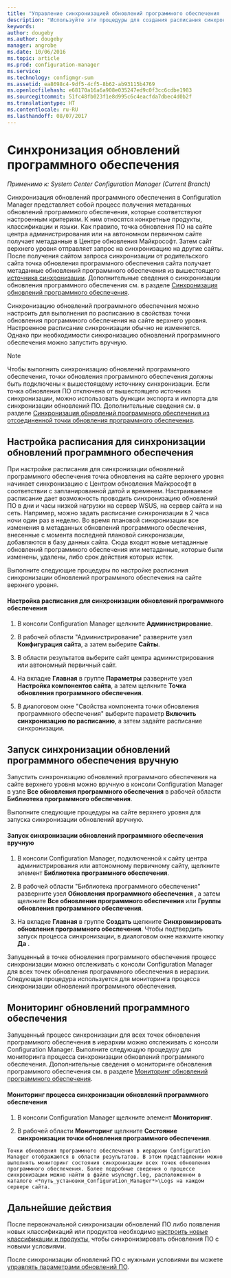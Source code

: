 ```yaml
---
title: "Управление синхронизацией обновлений программного обеспечения | Документы Майкрософт"
description: "Используйте эти процедуры для создания расписания синхронизации обновлений программного обеспечения, запуска синхронизации обновлений вручную и отслеживания синхронизации."
keywords: 
author: dougeby
ms.author: dougeby
manager: angrobe
ms.date: 10/06/2016
ms.topic: article
ms.prod: configuration-manager
ms.service: 
ms.technology: configmgr-sum
ms.assetid: ea8698c4-9df5-4cf5-8b62-ab93115b4769
ms.openlocfilehash: e68170a16a6a908e035247ed9c0f3cc6cdbe1983
ms.sourcegitcommit: 51fc48fb023f1e8d995c6c4eacfda7dbec4d0b2f
ms.translationtype: HT
ms.contentlocale: ru-RU
ms.lasthandoff: 08/07/2017
---
```

#  <a name="BKMK_SUMSync"></a> Синхронизация обновлений программного обеспечения

*Применимо к: System Center Configuration Manager (Current Branch)*

 Синхронизация обновлений программного обеспечения в Configuration Manager представляет собой процесс получения метаданных обновлений программного обеспечения, которые соответствуют настроенным критериям. К ним относятся конкретные продукты, классификации и языки. Как правило, точка обновления ПО на сайте центра администрирования или на автономном первичном сайте получает метаданные в Центре обновления Майкрософт. Затем сайт верхнего уровня отправляет запрос на синхронизацию на другие сайты. После получения сайтом запроса синхронизации от родительского сайта точка обновления программного обеспечения сайта получает метаданные обновлений программного обеспечения из вышестоящего [источника синхронизации](../plan-design/plan-for-software-updates.md#BKMK_SyncSource). Дополнительные сведения о синхронизации обновления программного обеспечения см. в разделе [Синхронизация обновлений программного обеспечения](../understand/software-updates-introduction.md#BKMK_Synchronization).

Синхронизацию обновлений программного обеспечения можно настроить для выполнения по расписанию в свойствах точки обновления программного обеспечения на сайте верхнего уровня. Настроенное расписание синхронизации обычно не изменяется. Однако при необходимости синхронизацию обновлений программного обеспечения можно запустить вручную.

  > [!NOTE]  
  >  Чтобы выполнить синхронизацию обновлений программного обеспечения, точки обновления программного обеспечения должны быть подключены к вышестоящему источнику синхронизации. Если точка обновления ПО отключена от вышестоящего источника синхронизации, можно использовать функции экспорта и импорта для синхронизации обновлений ПО. Дополнительные сведения см. в разделе [Синхронизация обновлений программного обеспечения из отсоединенной точки обновления программного обеспечения](synchronize-software-updates-disconnected.md).  

## <a name="schedule-software-updates-synchronization"></a>Настройка расписания для синхронизации обновлений программного обеспечения
При настройке расписания для синхронизации обновлений программного обеспечения точка обновления на сайте верхнего уровня начинает синхронизацию с Центром обновления Майкрософт в соответствии с запланированной датой и временем. Настраиваемое расписание дает возможность проводить синхронизацию обновлений ПО в дни и часы низкой нагрузки на сервер WSUS, на сервер сайта и на сеть. Например, можно задать расписание синхронизации в 2 часа ночи один раз в неделю. Во время плановой синхронизации все изменения в метаданных обновлений программного обеспечения, внесенные с момента последней плановой синхронизации, добавляются в базу данных сайта. Сюда входят новые метаданные обновлений программного обеспечения или метаданные, которые были изменены, удалены, либо срок действия которых истек.

Выполните следующие процедуры по настройке расписания синхронизации обновлений программного обеспечения на сайте верхнего уровня.  

#### <a name="to-schedule-software-updates-synchronization"></a>Настройка расписания для синхронизации обновлений программного обеспечения  

  1.  В консоли Configuration Manager щелкните **Администрирование**.  

  2.  В рабочей области "Администрирование" разверните узел **Конфигурация сайта**, а затем выберите **Сайты**.  

  3.  В области результатов выберите сайт центра администрирования или автономный первичный сайт.  

  4.  На вкладке **Главная** в группе **Параметры** разверните узел **Настройка компонентов сайта**, а затем щелкните **Точка обновления программного обеспечения**.  

  5.  В диалоговом окне "Свойства компонента точки обновления программного обеспечения" выберите параметр **Включить синхронизацию по расписанию**, а затем задайте расписание синхронизации.  

## <a name="manually-start-software-updates-synchronization"></a>Запуск синхронизации обновлений программного обеспечения вручную
Запустить синхронизацию обновлений программного обеспечения на сайте верхнего уровня можно вручную в консоли Configuration Manager в узле **Все обновления программного обеспечения** в рабочей области **Библиотека программного обеспечения**.  

Выполните следующие процедуры на сайте верхнего уровня для запуска синхронизации обновлений вручную.  

#### <a name="to-manually-start-software-updates-synchronization"></a>Запуск синхронизации обновлений программного обеспечения вручную  

  1.  В консоли Configuration Manager, подключенной к сайту центра администрирования или автономному первичному сайту, щелкните элемент **Библиотека программного обеспечения**.  

  2.  В рабочей области "Библиотека программного обеспечения" разверните узел **Обновления программного обеспечения** , а затем щелкните **Все обновления программного обеспечения** или **Группы обновления программного обеспечения**.  

  3.  На вкладке **Главная** в группе **Создать** щелкните **Синхронизировать обновления программного обеспечения**. Чтобы подтвердить запуск процесса синхронизации, в диалоговом окне нажмите кнопку **Да** .  

   Запущенный в точке обновления программного обеспечения процесс синхронизации можно отслеживать с консоли Configuration Manager для всех точек обновления программного обеспечения в иерархии. Следующая процедура используется для мониторинга процесса синхронизации обновлений программного обеспечения.  


## <a name="monitor-software-updates-synchronization"></a>Мониторинг обновлений программного обеспечения
Запущенный процесс синхронизации для всех точек обновления программного обеспечения в иерархии можно отслеживать с консоли Configuration Manager. Выполните следующую процедуру для мониторинга процесса синхронизации обновлений программного обеспечения. Дополнительные сведения о мониторинге обновления программного обеспечения см. в разделе [Мониторинг обновлений программного обеспечения](../deploy-use/monitor-software-updates.md).

#### <a name="to-monitor-the-software-updates-synchronization-process"></a>Мониторинг процесса синхронизации обновлений программного обеспечения  

  1.  В консоли Configuration Manager щелкните элемент **Мониторинг**.  

  2.  В рабочей области **Мониторинг** щелкните **Состояние синхронизации точки обновления программного обеспечения**.  

    Точки обновления программного обеспечения в иерархии Configuration Manager отображаются в области результатов. В этом представлении можно выполнять мониторинг состояния синхронизации всех точек обновления программного обеспечения. Более подробные сведения о процессе синхронизации можно найти в файле wsyncmgr.log, расположенном в каталоге <*путь_установки_Configuration_Manager*>\Logs на каждом сервере сайта.  

## <a name="next-steps"></a>Дальнейшие действия
После первоначальной синхронизации обновлений ПО либо появления новых классификаций или продуктов необходимо [настроить новые классификации и продукты](configure-classifications-and-products.md), чтобы синхронизировать обновления ПО с новыми условиями.

После синхронизации обновлений ПО с нужными условиями вы можете [управлять параметрами обновлений ПО](manage-settings-for-software-updates.md).  
